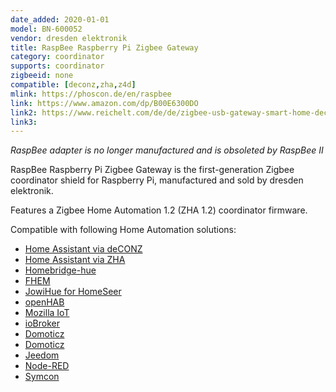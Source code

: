 ```yaml
---
date_added: 2020-01-01
model: BN-600052
vendor: dresden elektronik
title: RaspBee Raspberry Pi Zigbee Gateway
category: coordinator
supports: coordinator
zigbeeid: none
compatible: [deconz,zha,z4d]
mlink: https://phoscon.de/en/raspbee
link: https://www.amazon.com/dp/B00E6300DO
link2: https://www.reichelt.com/de/de/zigbee-usb-gateway-smart-home-deconz-ii-p260151.html
link3: 
---
```

*RaspBee adapter is no longer manufactured and is obsoleted by RaspBee II*

RaspBee Raspberry Pi Zigbee Gateway is the first-generation Zigbee coordinator shield for Raspberry Pi, manufactured and sold by dresden elektronik.

Features a Zigbee Home Automation 1.2 (ZHA 1.2) coordinator firmware.


Compatible with following Home Automation solutions:
- [Home Assistant via deCONZ](https://www.home-assistant.io/integrations/deconz/)
- [Home Assistant via ZHA](https://www.home-assistant.io/integrations/zha/)
- [Homebridge-hue](https://www.npmjs.com/package/homebridge-hue)
- [FHEM](https://wiki.fhem.de/wiki/Hue) 
- [JowiHue for HomeSeer](https://forums.homeseer.com/forum/lighting-primary-technology-plug-ins/lighting-primary-technology-discussion/jowihue-w-vuyk)
- [openHAB](https://www.openhab.org/addons/bindings/deconz/) 
- [Mozilla IoT](https://iot.mozilla.org/gateway/)
- [ioBroker](https://github.com/iobroker-community-adapters/ioBroker.deconz)
- [Domoticz](https://github.com/Smanar/Domoticz-deCONZ)
- [Domoticz](https://github.com/zigbeefordomoticz/Domoticz-Zigbee)
- [Jeedom](https://jeedom.github.io/plugin-deconz/fr_FR)
- [Node-RED](https://github.com/andreypopov/node-red-contrib-deconz)
- [Symcon](https://www.symcon.de/forum/threads/41088-Modul-ZigBee-DeCONZ)

